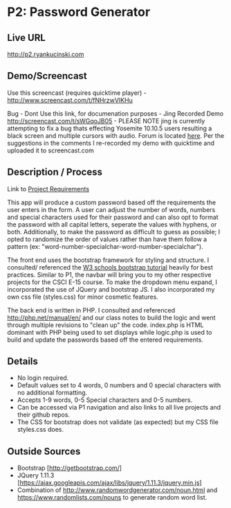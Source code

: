 # P2: Password Generator

## Live URL
http://p2.ryankucinski.com

## Demo/Screencast
Use this screencast (requires quicktime player) - http://www.screencast.com/t/fNHrzwVIKHu

Bug - Dont Use this link, for documenation purposes - Jing Recorded Demo http://screencast.com/t/sWGqoJB05 - PLEASE NOTE jing is currently attempting to fix a bug thats effecting Yosemite 10.10.5 users resulting a black screen and multiple cursors with audio. Forum is located [here](https://feedback.techsmith.com/techsmith/topics/jing-2-6-73868-recording-blank-screen-with-audio-cursor-on-mac-os-x-yosemite-10-10-5-with-updated). Per the suggestions in the comments I re-recorded my demo with quicktime and uploaded it to screencast.com


## Description / Process
Link to [Project Requirements](http://dwa15.com/Projects/P2)

This app will produce a custom password based off the requirements the user enters in the form. A user can adjust the number of words, numbers and special characters used for their password and can also opt to format the password with all capital letters, seperate the values with hyphens, or both. Additionally, to make the password as difficult to guess as possible; I opted to randomize the order of values rather than have them follow a pattern (ex: "word-number-specialchar-word-number-specialchar").

The front end uses the bootstrap framework for styling and structure. I consulted/ referenced the [W3 schools bootstrap tutorial](http://www.w3schools.com/bootstrap/) heavily for best practices. Similar to P1, the navbar will bring you to my other respective projects for the CSCI E-15 course. To make the dropdown menu expand, I incorporated the use of JQuery and bootstrap JS. I also incorporated my own css file (styles.css) for minor cosmetic features.

The back end is written in PHP. I consulted and referenced http://php.net/manual/en/ and our class notes to build the logic and went through multiple revisions to "clean up" the code. index.php is HTML dominant with PHP being used to set displays while logic.php is used to build and update the passwords based off the entered requirements.

## Details
* No login required.
* Default values set to 4 words, 0 numbers and 0 special characters with no additional formatting.
* Accepts 1-9 words, 0-5 Special characters and 0-5 numbers.
* Can be accessed via P1 navigation and also links to all live projects and their github repos.
* The CSS for bootstrap does not validate (as expected) but my CSS file styles.css does.


## Outside Sources
* Bootstrap [http://getbootstrap.com/]
* JQuery 1.11.3 [https://ajax.googleapis.com/ajax/libs/jquery/1.11.3/jquery.min.js]
* Combination of http://www.randomwordgenerator.com/noun.html and https://www.randomlists.com/nouns to generate random word list.
